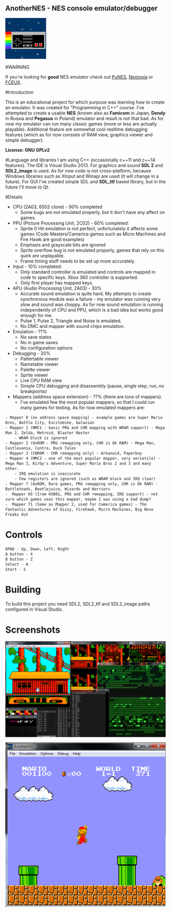 ## AnotherNES - NES console  emulator/debugger

![logo](photos/logo.png)

#WARNING

If you're looking for **good** NES emulator check out [PuNES](http://forums.nesdev.com/viewtopic.php?t=6928), [Nestopia](http://nestopia.sourceforge.net/) or [FCEUX](http://www.fceux.com/web/home.html).

#Introduction

This is an educational project for which purpose was learning how to create an emulator. It was created for "Programming in C++" course. I've attempted to create a usable **NES** (known also as **Famicom** in Japan, **Dendy** in Russia and **Pegasus** in Poland) emulator and result is not that bad. As for now my emulator can run many classic games (more or less are actually playable). Additional feature are somewhat cool realtime debugging features (which as for now consists of RAM view, graphics viewer and simple debugger). 

**License: GNU GPLv2**

#Language and libraries
I am using C++ (occasionally c++11 and c++14 features). The IDE is Visual Studio 2013. For graphics and sound **SDL 2** and **SDL2\_image** is used. As for now code is not cross-platform, because Windows libraries such as XInput and Winapi are used (it will change in a future). For GUI I've created simple SDL and **SDL_ttf** based library, but in the future I'll move to Qt.
  
#Details
- CPU (2A03, 6502 clone) - 90% completed 
	- Some bugs are not emulated properly, but it don't have any affect on games.
- PPU (Picture Processing Unit, 2C02) - 60% completed:
	- Sprite 0 Hit emulation is not perfect, unfortunately it affects some games (Code Masters/Camerica games such as Micro Machines and Fire Hawk are good examples)
	- Emphasis and grayscale bits are ignored
	- Sprite overflow bug is not emulated properly, games that rely on this quirk are unplayable.
	- Frame timing stuff needs to be set up more accurately.
- Input - 10% completed:
	- Only standard controller is emulated and controls are mapped in code to specific keys. Xbox 360 controller is supported.
	- Only first player has mapped keys.
- APU (Audio Processing Unit, 2A03) - 30%
	- Accurate sound emulation is quite hard. My attempts to create synchronous module was a failure - my emulator was running very slow and sound was choppy. As for now sound emulation is running independently of CPU and PPU, which is a bad idea but works good enough for me.
	- Pulse 1, Pulse 2, Triangle and Noise is emulated.
	- No DMC and mapper with sound chips emulation.
- Emulation - ??%
	- No save states
	- No in game saves
	- No configuration options
- Debugging - 20%
	- Pattertable viewer
	- Nametable viewer
	- Palette viewer
	- Sprite viewer
	- Live CPU RAM view
	- Simple CPU debugging and disassembly (pause, single step, run, no breakpoints)
- Mappers (address space extension) - ??% (there are tons of mappers).
	- I've emulated few the most popular mappers, so that I could run many games for testing. As for now emulated mappers are:
>
	- Mapper 0 (no address space mapping) - example games are Super Mario Bros, Battle City, Excitebike, Galaxian
	- Mapper 1 (MMC1 - basic PRG and CHR mapping with WRAM support) - Mega Man 2, Zelda, Metroid, Blaster Master
		- WRAM block is ignored
	- Mapper 2 (UxROM - PRG remapping only, CHR is 8k RAM) - Mega Man, Castlevania, Contra, Duck Tales
	- Mapper 3 (CNROM - CHR remapping only) - Arkanoid, Paperboy
	- Mapper 4 (MMC3 - one of the most popular mapper, very versatile) - Mega Man 3, Kirby's Adventure, Super Mario Bros 2 and 3 and many other.
		- IRQ emulation is inaccurate
		- Few registers are ignored (such as WRAM block and IRQ clear)
	- Mapper 7 (AxROM, Rare games, PRG remapping only, CHR is 8k RAM) - Battletoads, Beetlejuice, Wizards and Warriors
	-  Mapper 65 (Iram H3001, PRG and CHR remapping, IRQ support) - not sure which games uses this mapper, maybe I was using a bad dump?
	-  Mapper 71 (Same as Mapper 2, used for Camerica games) - The Fantastic Adventures of Dizzy, Firehawk, Micro Machines, Big Nose Freaks Out

# Controls
	
    DPAD - Up, Down, Left, Right
    A button - X
    B button - Z
    Select - A
    Start - S

# Building
To build this project you need SDL2, SDL2\_ttf and SDL2\_image paths configured in Visual Studio. 

# Screenshots
  
[![debugger](photos/debugger.png)](photos/debugger.png)

[![mario](photos/mario.png)](photos/mario.png)
